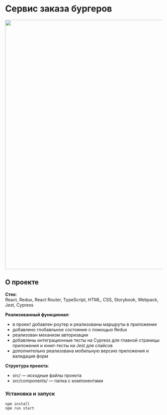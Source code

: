 # Сервис заказа бургеров
<div align="center"><img src='https://github.com/AnSannikova/stellar-burger/assets/104262582/abeb439d-8916-40cc-8c18-a4f991b15e8b' width='800' /></div>


## О проекте

**Стек**:  
React, Redux, React Router, TypeScript, HTML, CSS, Storybook, Webpack, Jest, Cypress


**Реализованный функционал**:
- в проект добавлен роутер и реализованы маршруты в приложении
- добавлено глобавльное состояние с помощью Redux
- реализован механизм авторизации
- добавлены интеграционные тесты на Cypress для главной страницы приложения и юнит-тесты на Jest для слайсов
- дополнительно реализована мобильную версию приложения и валидация форм


**Структура проекта**:

- src/ — исходные файлы проекта
- src/components/ — папка с компонентами


### Установка и запуск

```
npm install
npm run start
```
